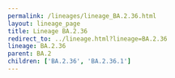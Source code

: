 ```yaml
---
permalink: /lineages/lineage_BA.2.36.html
layout: lineage_page
title: Lineage BA.2.36
redirect_to: ../lineage.html?lineage=BA.2.36
lineage: BA.2.36
parent: BA.2
children: ['BA.2.36', 'BA.2.36.1']
---
```

